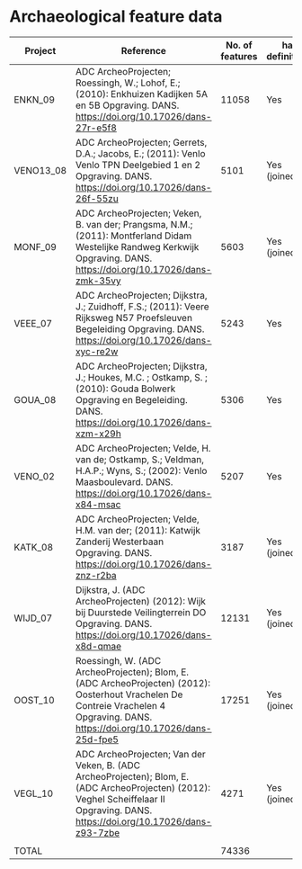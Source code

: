 # Archaeological feature data

Project | Reference | No. of features | has definitions
--- | --- | --- | ---
ENKN_09   |  ADC ArcheoProjecten; Roessingh, W.; Lohof, E.; (2010): Enkhuizen Kadijken 5A en 5B Opgraving. DANS. https://doi.org/10.17026/dans-27r-e5f8  | 11058 | Yes
VENO13_08 |  ADC ArcheoProjecten; Gerrets, D.A.; Jacobs, E.; (2011): Venlo Venlo TPN Deelgebied 1 en 2 Opgraving. DANS. https://doi.org/10.17026/dans-26f-55zu  | 5101  | Yes (joined)
MONF_09   |  ADC ArcheoProjecten; Veken, B. van der; Prangsma, N.M.; (2011): Montferland Didam Westelijke Randweg Kerkwijk Opgraving. DANS. https://doi.org/10.17026/dans-zmk-35vy   | 5603  | Yes (joined)
VEEE_07   |  ADC ArcheoProjecten; Dijkstra, J.; Zuidhoff, F.S.; (2011): Veere Rijksweg N57 Proefsleuven Begeleiding Opgraving. DANS. https://doi.org/10.17026/dans-xyc-re2w | 5243  | Yes
GOUA_08   |  ADC ArcheoProjecten; Dijkstra, J.; Houkes, M.C. ; Ostkamp, S. ; (2010): Gouda Bolwerk Opgraving en Begeleiding. DANS. https://doi.org/10.17026/dans-xzm-x29h  | 5306  | Yes
VENO_02   |  ADC ArcheoProjecten; Velde, H. van de; Ostkamp, S.; Veldman, H.A.P.; Wyns, S.; (2002): Venlo Maasboulevard. DANS. https://doi.org/10.17026/dans-x84-msac | 5207  | Yes
KATK_08   |  ADC ArcheoProjecten; Velde, H.M. van der; (2011): Katwijk Zanderij Westerbaan Opgraving. DANS. https://doi.org/10.17026/dans-znz-r2ba | 3187 | Yes (joined)
WIJD_07   |  Dijkstra, J. (ADC ArcheoProjecten) (2012): Wijk bij Duurstede Veilingterrein DO Opgraving. DANS. https://doi.org/10.17026/dans-x8d-qmae | 12131 | Yes (joined)
OOST_10   |  Roessingh, W. (ADC ArcheoProjecten); Blom, E. (ADC ArcheoProjecten) (2012): Oosterhout Vrachelen De Contreie Vrachelen 4 Opgraving. DANS. https://doi.org/10.17026/dans-25d-fpe5 | 17251 | Yes (joined)
VEGL_10   |  ADC ArcheoProjecten; Van der Veken, B. (ADC ArcheoProjecten); Blom, E. (ADC ArcheoProjecten) (2012): Veghel Scheiffelaar II Opgraving. DANS. https://doi.org/10.17026/dans-z93-7zbe | 4271  | Yes (joined)
| | | 
TOTAL | | 74336